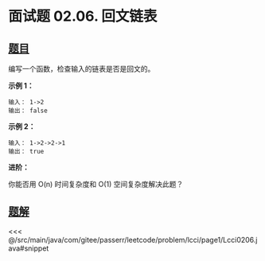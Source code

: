# 面试题 02.06. 回文链表

## [题目](https://leetcode.cn/problems/palindrome-linked-list-lcci/)
编写一个函数，检查输入的链表是否是回文的。

**示例 1：**

```
输入： 1->2
输出： false 
```

**示例 2：**

```
输入： 1->2->2->1
输出： true 
```

**进阶：**   

你能否用 O(n) 时间复杂度和 O(1) 空间复杂度解决此题？


## [题解](https://github.com/PasseRR/JavaLeetCode/blob/master/src/main/java/com/gitee/passerr/leetcode/problem/lcci/page1/Lcci0206.java)

<<< @/src/main/java/com/gitee/passerr/leetcode/problem/lcci/page1/Lcci0206.java#snippet
